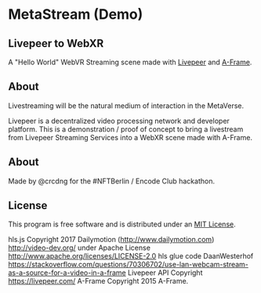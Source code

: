 # MetaStream (Demo)
## Livepeer to WebXR

A "Hello World" WebVR Streaming scene made with [Livepeer](https://livepeer.com/) and [A-Frame](https://aframe.io).

## About
Livestreaming will be the natural medium of interaction in the MetaVerse. 

Livepeer is a decentralized video processing network and developer platform. This is a demonstration / proof of concept to bring a livestream from Livepeer Streaming Services into a WebXR scene made with A-Frame.

## About
Made by @crcdng for the #NFTBerlin / Encode Club hackathon.

## License
This program is free software and is distributed under an [MIT License](LICENSE).

hls.js Copyright 2017 Dailymotion (http://www.dailymotion.com) http://video-dev.org/ under Apache License http://www.apache.org/licenses/LICENSE-2.0
hls glue code DaanWesterhof https://stackoverflow.com/questions/70306702/use-lan-webcam-stream-as-a-source-for-a-video-in-a-frame
Livepeer API Copyright https://livepeer.com/
A-Frame Copyright 2015 A-Frame.
